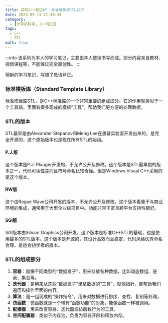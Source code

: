 ```yaml
---
title: 椋鸟C++笔记#7：标准模板库STL初识
date: 2024-09-11 21:30:34
category:
  - [计算机科学, C++笔记]
tags:
  - C++
  - STL
math: true
---
```


:::info
该系列为本人的学习笔记，主要由本人整理书写而成。部分内容来自教材、视频课程等，不能保证完全原创性。
:::

萌新的学习笔记，写错了恳请斧正。

### 标准模板库（Standard Template Library）

标准模板库STL，是C\+\+标准库的一个非常重要的组成成分。它的作用就类似于一个工具箱，里面有很多现成的模板“工具”，帮助我们更方便的处理数据。

### STL的版本

STL最早是由Alexander Stepanov和Meng Lee在惠普实验室开发出来的，是完全开源的，这个原始版本也是现在所有STL的始祖。

#### P.J.版

这个版本是P.J. Plauger开发的，不允许公开及修改。这个版本是STL最早期的版本之一，代码可读性差而且符号命名比较奇怪。但是Windows Visual C\+\+采用的是这个版本。

#### RW版

这个由Rogue Wave公司开发的版本，不允许公开及修改。这个版本着重于与商业环境的集成，通常用于大型企业级项目中。功能非常丰富且跨平台支持性极好。

#### SGI版

SGI版本由Silicon Graphics公司开发，这个版本是标准C++STL的基础，也是使用最多的STL版本。这个版本是开源的，其设计高效而且稳定，代码风格优秀命名合理。是适合初学者的版本。

### STL的组成部分

1.  **容器**：就像不同类型的“数据盒子”，用来存放各种数据，比如动态数组、链表、集合等。
2.  **迭代器**：是用来从这些“数据盒子”里拿数据的“工具”，就像指针，能帮助我们遍历和操作里面的内容。
3.  **算法**：是一组现成的“操作指令”，用来对数据进行排序、查找、复制等处理。
4.  **仿函数**：仿函数就是一个带有“函数功能”的对象，能像函数一样被调用。
5.  **配接器**：用来改变容器、迭代器或仿函数行为的工具。
6.  **空间配置器**：类似于内存池，负责为容器开辟和释放内存。